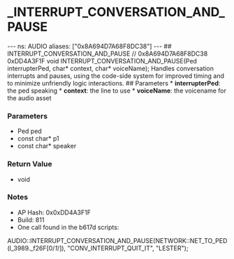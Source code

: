 # _INTERRUPT_CONVERSATION_AND_PAUSE

--- ns: AUDIO aliases: ["0x8A694D7A68F8DC38"] --- ## INTERRUPT_CONVERSATION_AND_PAUSE  // 0x8A694D7A68F8DC38 0xDD4A3F1F void INTERRUPT_CONVERSATION_AND_PAUSE(Ped interrupterPed, char* context, char* voiceName);  Handles conversation interrupts and pauses, using the code-side system for improved timing and to minimize unfriendly logic interactions.  ## Parameters * **interrupterPed**: the ped speaking * **context**: the line to use * **voiceName**: the voicename for the audio asset

### Parameters
* Ped ped
* const char* p1
* const char* speaker

### Return Value
* void

### Notes
* AP Hash: 0x0xDD4A3F1F
* Build: 811
* One call found in the b617d scripts:

AUDIO::INTERRUPT_CONVERSATION_AND_PAUSE(NETWORK::NET_TO_PED(l_3989._f26F[0/*1*/]), "CONV_INTERRUPT_QUIT_IT", "LESTER");

